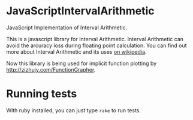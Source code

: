 JavaScriptIntervalArithmetic
============================

JavaScript Implementation of Interval Arithmetic.

This is a javascript library for Interval Arithmetic. Interval Arithmetic can avoid the arcuracy loss during floating point calculation. 
You can find out more about Interval Arithmetic and its uses [on wikipedia](http://en.wikipedia.org/wiki/Interval_arithmetic).

Now this library is being used for implicit function plotting by http://zizhujy.com/FunctionGrapher.

Running tests
==============
With ruby installed, you can just type `rake` to run tests.